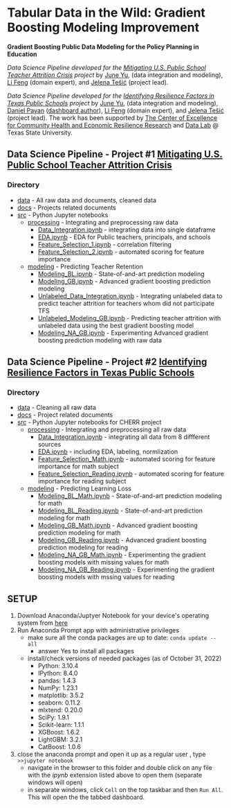 # Tabular Data in the Wild: Gradient Boosting Modeling Improvement
**Gradient Boosting Public Data Modeling for the Policy Planning in Education**

_Data Science Pipeline developed for the [Mitigating U.S. Public School Teacher Attrition Crisis](TeacherAttrition/docs/2022-DS-Poster-SASS.pdf) project_  by [June Yu](https://j-y-yu.github.io/), (data integration and modeling), [Li Feng](https://lifeng.wp.txstate.edu/) (domain expert), and [Jelena Tešić](jtesic.github.io) (project lead). 

_Data Science Pipeline developed for the [Identifying Resilience Factors in Texas Public Schools](LearningLoss/docs/2022Fall-CHERR-Poster.pdf) project_  by [June Yu](https://j-y-yu.github.io/), (data integration and modeling), [Daniel Payan](https://github.com/danielpayan13) ([dashboard author](https://github.com/DataLab12/resilienceDashboardsTX)), [Li Feng](https://lifeng.wp.txstate.edu/) (domain expert), and [Jelena Tešić](jtesic.github.io) (project lead). The work has been supported by [The Center of Excellence for Community Health and Economic Resilience Research](https://www.cherr.txst.edu/) and [Data Lab](https://DataLab12.github.io) @ Texas State University.

## Data Science Pipeline - Project #1 [Mitigating U.S. Public School Teacher Attrition Crisis](TeacherAttrition)
### Directory 
* [data](TeacherAttrition/data) - All raw data and documents, cleaned data
* [docs](TeacherAttrition/docs) - Projects related documents
* [src](TeacherAttrition/src) - Python Jupyter notebooks
  * [processing](TeacherAttrition/src/processing) - Integrating and preprocessing raw data
    * [Data_Integration.ipynb](TeacherAttrition/src/processing/Data_Integration.ipynb) - integrating data into single dataframe 
    * [EDA.ipynb](TeacherAttrition/src/processing/EDA.ipynb) - EDA for Public teachers, principals, and schools
    * [Feature_Selection_1.ipynb](TeacherAttrition/src/processing/Feature_Selection_1.ipynb) - correlation filtering
    * [Feature_Selection_2.ipynb](TeacherAttrition/src/processing/Feature_Selection_2.ipynb) - automated scoring for feature importance
  * [modeling](TeacherAttrition/src/modeling) - Predicting Teacher Retention
    * [Modeling_BL.ipynb](TeacherAttrition/src/modeling/Modeling_BL.ipynb) - State-of-and-art prediction modeling
    * [Modeling_GB.ipynb](TeacherAttrition/src/modeling/Modeling_GB.ipynb) - Advanced gradient boosting prediction modeling
    * [Unlabeled_Data_Integration.ipynb](TeacherAttrition/src/modeling/Unlabeled_Data_Integration.ipynb) - Integrating unlabeled data to predict teacher attrition for teachers whom did not participate TFS 
    * [Unlabeled_Modeling_GB.ipynb](TeacherAttrition/src/modeling/Unlabeled_Modeling_GB.ipynb) - Predicting teacher attrition with unlabeled data using the best gradient boosting model
    * [Modeling_NA_GB.ipynb](TeacherAttrition/src/modeling/Modeling_NA_GB.ipynb) - Experimenting Advanced gradient boosting prediction modeling with raw data


## Data Science Pipeline - Project #2 [Identifying Resilience Factors in Texas Public Schools](LearningLoss)
### Directory 
* [data](LearningLoss/data) - Cleaning all raw data
* [docs](LearningLoss/docs) - Project related documents 
* [src](LearningLoss/src) - Python Jupyter notebooks for CHERR project
  * [processing](LearningLoss/src/processing) - Integrating and preprocessing all raw data
    * [Data_Integration.ipynb](LearningLoss/src/processing/Data_Integration.ipynb) - integrating all data from 8 diffferent sources
    * [EDA.ipynb](LearningLoss/src/processing/EDA.ipynb) - including EDA, labeling, normlization
    * [Feature_Selection_Math.ipynb](LearningLoss/src/processing/Feature_Selection_Math.ipynb) - automated scoring for feature importance for math subject
    * [Feature_Selection_Reading.ipynb](LearningLoss/src/processing/Feature_Selection_Reading.ipynb) - automated scoring for feature importance for reading subject
  * [modeling](LearningLoss/src/modeling) - Predicting Learning Loss 
    * [Modeling_BL_Math.ipynb](LearningLoss/src/modeling/Modeling_BL_Math.ipynb) - State-of-and-art prediction modeling for math 
    * [Modeling_BL_Reading.ipynb](LearningLoss/src/modeling/Modeling_BL_Reading.ipynb) - State-of-and-art prediction modeling for math 
    * [Modeling_GB_Math.ipynb](LearningLoss/src/modeling/Modeling_GB_Math.ipynb) - Advanced gradient boosting prediction modeling for math
    * [Modeling_GB_Reading.ipynb](LearningLoss/src/modeling/Modeling_GB_Reading.ipynb) - Advanced gradient boosting prediction modeling for reading
    * [Modeling_NA_GB_Math.ipynb](LearningLoss/src/modeling/Modeling_NA_GB_Math.ipynb) - Experimenting the gradient boosting models with missing values for math
    * [Modeling_NA_GB_Reading.ipynb](LearningLoss/src/modeling/Modeling_NA_GB_Reading.ipynb) - Experimenting the gradient boosting models with mssing values for reading


## SETUP
  1. Download Anaconda/Juptyer Notebook for your device's operating system from [here](https://www.anaconda.com/products/distribution#Downloads)
  2. Run Anaconda Prompt app with administrative privileges
     * make sure all the conda packages are up to date: ```conda update --all```
       * answer Yes to install all packages   
     * install/check versions of needed packages (as of October 31, 2022)
        * Python: 3.10.4 
        * IPython: 8.4.0
        * pandas: 1.4.3
        * NumPy: 1.23.1
        * matplotlib: 3.5.2
        * seaborn: 0.11.2
        * mlxtend: 0.20.0
        * SciPy: 1.9.1
        * Scikit-learn: 1.1.1
        * XGBoost: 1.6.2
        * LightGBM: 3.2.1
        * CatBoost: 1.0.6
  3. close the anaconda prompt and open it up as a regular user , type ```>>jupyter notebook```
     * navigate in the browser to this folder and double click on any file with the _ipynb_ extension listed above to open them (separate windows will open)
     * in separate windows, click `Cell` on the top taskbar and then `Run All`. This will open the the tabbed dashboard.
